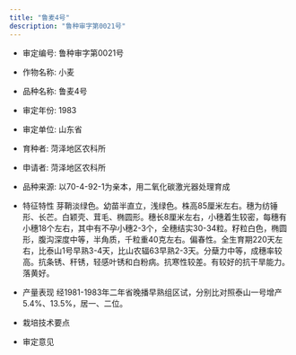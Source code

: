 ```yaml
---
title: "鲁麦4号"
description: "鲁种审字第0021号"
---
```

* 审定编号:  鲁种审字第0021号

*  作物名称:  小麦

*  品种名称:  鲁麦4号

*  审定年份:  1983

*  审定单位:  山东省

* 育种者:  菏泽地区农科所

*  申请者:  菏泽地区农科所

*  品种来源:  以70-4-92-1为亲本，用二氧化碳激光器处理育成

*  特征特性
芽鞘淡绿色。幼苗半直立，浅绿色。株高85厘米左右。穗为纺锤形、长芒。白颖壳、茸毛、椭圆形。穗长8厘米左右，小穗着生较密，每穗有小穗18个左右，其中有不孕小穗2-3个，全穗结实30-34粒。籽粒白色，椭圆形，腹沟深度中等，半角质，千粒重40克左右。偏春性。全生育期220天左右，比泰山1号早熟3-4天，比山农辐63早熟2-3天。分蘖力中等，成穗率较高。抗条锈、秆锈，轻感叶锈和白粉病。抗寒性较差。有较好的抗干旱能力。落黄好。

*  产量表现
经1981-1983年二年省晚播早熟组区试，分别比对照泰山一号增产5.4%、13.5%，居一、二位。

*  栽培技术要点


*  审定意见


